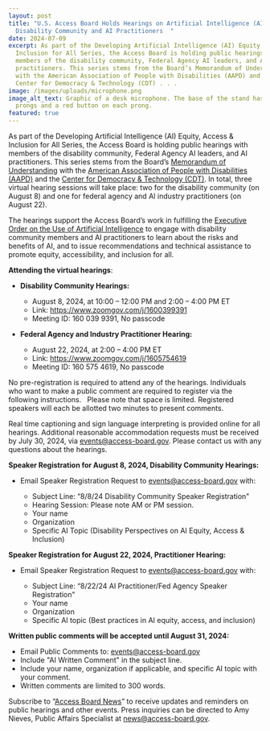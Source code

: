 ```yaml
---
layout: post
title: "U.S. Access Board Holds Hearings on Artificial Intelligence (AI) for
  Disability Community and AI Practitioners  "
date: 2024-07-09
excerpt: As part of the Developing Artificial Intelligence (AI) Equity, Access &
  Inclusion for All Series, the Access Board is holding public hearings with
  members of the disability community, Federal Agency AI leaders, and AI
  practitioners. This series stems from the Board’s Memorandum of Understanding
  with the American Association of People with Disabilities (AAPD) and the
  Center for Democracy & Technology (CDT) . . .
image: /images/uploads/microphone.png
image_alt_text: Graphic of a desk microphone. The base of the stand has two
  prongs and a red button on each prong.
featured: true
---
```

As part of the Developing Artificial Intelligence (AI) Equity, Access & Inclusion for All Series, the Access Board is holding public hearings with members of the disability community, Federal Agency AI leaders, and AI practitioners. This series stems from the Board’s [Memorandum of Understanding](https://www.access-board.gov/news/2024/05/15/u-s-access-board-holds-signing-of-artificial-intelligence-memorandum-of-understanding-with-disability-and-technology-partners/) with the [American Association of People with Disabilities (AAPD)](https://www.aapd.com/) and the [Center for Democracy & Technology (CDT)](https://cdt.org/). In total, three virtual hearing sessions will take place: two for the disability community (on August 8) and one for federal agency and AI industry practitioners (on August 22).

The hearings support the Access Board’s work in fulfilling the [Executive Order on the Use of Artificial Intelligence](https://www.whitehouse.gov/briefing-room/presidential-actions/2023/10/30/executive-order-on-the-safe-secure-and-trustworthy-development-and-use-of-artificial-intelligence/) to engage with disability community members and AI practitioners to learn about the risks and benefits of AI, and to issue recommendations and technical assistance to promote equity, accessibility, and inclusion for all.

**Attending the virtual hearings**:

* **Disability Community Hearings:**

  * August 8, 2024, at 10:00 – 12:00 PM and 2:00 – 4:00 PM ET
  * Link: <https://www.zoomgov.com/j/1600399391>
  * Meeting ID: 160 039 9391, No passcode
* **Federal Agency and Industry Practitioner Hearing:**

  * August 22, 2024, at 2:00 – 4:00 PM ET
  * Link: <https://www.zoomgov.com/j/1605754619>
  * Meeting ID: 160 575 4619, No passcode

No pre-registration is required to attend any of the hearings. Individuals who want to make a public comment are required to register via the following instructions.   Please note that space is limited. Registered speakers will each be allotted two minutes to present comments.

Real time captioning and sign language interpreting is provided online for all hearings. Additional reasonable accommodation requests must be received by July 30, 2024, via [events@access-board.gov](mailto:events@access-board.gov). Please contact us with any questions about the hearings.

**Speaker Registration for August 8, 2024, Disability Community Hearings:**

* Email Speaker Registration Request to [events@access-board.gov](mailto:events@access-board.gov) with:

  * Subject Line: “8/8/24 Disability Community Speaker Registration"
  * Hearing Session: Please note AM or PM session.
  * Your name
  * Organization
  * Specific AI Topic (Disability Perspectives on AI Equity, Access & Inclusion)

**Speaker Registration for August 22, 2024, Practitioner Hearing:**

* Email Speaker Registration Request to [events@access-board.gov](mailto:events@access-board.gov) with:

  * Subject Line: “8/22/24 AI Practitioner/Fed Agency Speaker Registration"
  * Your name
  * Organization
  * Specific AI topic (Best practices in AI equity, access, and inclusion)

**Written public comments will be accepted until August 31, 2024:**

* Email Public Comments to: [events@access-board.gov](mailto:events@access-board.gov)
* Include "AI Written Comment" in the subject line.
* Include your name, organization if applicable, and specific AI topic with your comment.
* Written comments are limited to 300 words.

Subscribe to “[Access Board News](https://public.govdelivery.com/accounts/USACCESS/subscriber/qualify?commit=Subscribe&topic_id=USACCESS_1)” to receive updates and reminders on public hearings and other events. Press inquiries can be directed to Amy Nieves, Public Affairs Specialist at [news@access-board.gov](mailto:News@access-board.gov).